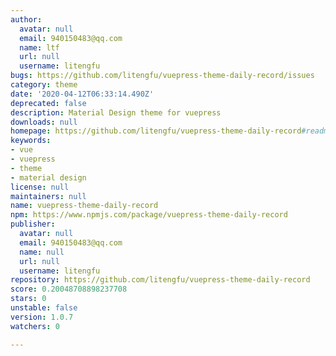 ```yaml
---
author:
  avatar: null
  email: 940150483@qq.com
  name: ltf
  url: null
  username: litengfu
bugs: https://github.com/litengfu/vuepress-theme-daily-record/issues
category: theme
date: '2020-04-12T06:33:14.490Z'
deprecated: false
description: Material Design theme for vuepress
downloads: null
homepage: https://github.com/litengfu/vuepress-theme-daily-record#readme
keywords:
- vue
- vuepress
- theme
- material design
license: null
maintainers: null
name: vuepress-theme-daily-record
npm: https://www.npmjs.com/package/vuepress-theme-daily-record
publisher:
  avatar: null
  email: 940150483@qq.com
  name: null
  url: null
  username: litengfu
repository: https://github.com/litengfu/vuepress-theme-daily-record
score: 0.20048708898237708
stars: 0
unstable: false
version: 1.0.7
watchers: 0

---
```


